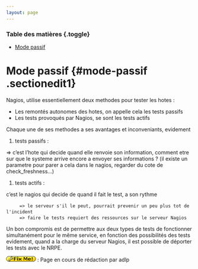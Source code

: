 ```yaml
---
layout: page
---
```


### Table des matières {.toggle}

-   [Mode passif](passif.html#mode-passif)

Mode passif {#mode-passif .sectionedit1}
===========

Nagios, utilise essentiellement deux methodes pour tester les hotes :

-   Les remontés autonomes des hotes, on appelle cela les tests passifs
-   Les tests provoqués par Nagios, se sont les tests actifs

Chaque une de ses methodes a ses avantages et inconveniants, evidement

1.  tests passifs :

⇒ c’est l’hote qui decide quand elle renvoie son information, comment
etre sur que le systeme arrive encore a envoyer ses informations ? (il
existe un parametre pour parer a cela dans le nagios, regarder du cote
de check\_freshness…)

1.  tests actifs :

c’est le nagios qui decide de quand il fait le test, a son rythme

~~~
     => le serveur s'il le peut, pourrait prevenir un peu plus tot de l'incident
     => faire le tests requiert des ressources sur le serveur Nagios
~~~

Un bon compromis est de permettre aux deux types de tests de fonctionner
simultanément pour le même service, en fonction des possibilités des
tests evidement, quand a la charge du serveur Nagios, il est possible de
déporter les tests avec le NRPE.

![FIXME](../../../lib/images/smileys/fixme.gif) : Page en cours de
rédaction par adlp
